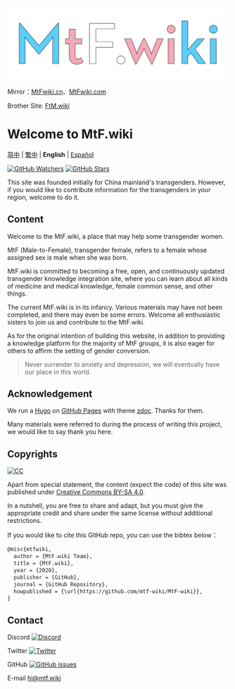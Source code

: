 <!-- markdownlint-disable-next-line -->
[![MtF-wiki][logo-long]][wiki-url]

Mirror：[MtFwiki.cn](https://mtfwiki.cn)、[MtFwiki.com](https://mtfwiki.com)

Brother Site: [FtM.wiki](https://ftm.wiki)

# Welcome to **MtF.wiki**

[简中](README.md) | [繁中](README-T.md) | **English** | [Español](README-ES.md)

[![GitHub Watchers][badge-gh-watch]][repo]
[![GitHub Stars][badge-gh-stars]][repo]

This site was founded initially for China mainland's transgenders. However, if you would like to contribute information for the transgenders in your region, welcome to do it.

## Content

Welcome to the MtF.wiki, a place that may help some transgender women.

MtF (Male-to-Female), transgender female, refers to a female whose assigned sex is male when she was born.

MtF.wiki is committed to becoming a free, open, and continuously updated transgender knowledge integration site, where you can learn about all kinds of medicine and medical knowledge, female common sense, and other things.

The current MtF.wiki is in its infancy. Various materials may have not been completed, and there may even be some errors. Welcome all enthusiastic sisters to join us and contribute to the MtF.wiki.

As for the original intention of building this website, in addition to providing a knowledge platform for the majority of MtF groups, it is also eager for others to affirm the setting of gender conversion.

> Never surrender to anxiety and depression, we will eventually have our place in this world.

## Acknowledgement

We run a [Hugo][hugo-url] on [GitHub Pages][wiki-url] with theme [zdoc][zdoc-url]. Thanks for them.

Many materials were referred to during the process of writing this project, we would like to say thank you here.

## Copyrights

[![CC][cc-img]][cc-url]

Apart from special statement, the content (expect the code) of this site was published under [Creative Commons BY-SA 4.0][cc-url].

In a nutshell, you are free to share and adapt, but you must give the appropriate credit and share under the same license without additional restrictions.

If you would like to cite this GitHub repo, you can use the bibtex below：

```plain
@misc{mtfwiki,
  author = {MtF.wiki Team},
  title = {MtF.wiki},
  year = {2020},
  publisher = {GitHub},
  journal = {GitHub Repository},
  howpublished = {\url{https://github.com/mtf-wiki/MtF-wiki}},
}
```

## Contact

Discord [![Discord][badge-discord]](https://233.plus/discord)

Twitter [![Twitter][badge-twitter]](https://twitter.com/MtFwiki)

GitHub [![GitHub issues][badge-gh-issues]](https://github.com/mtf-wiki/MtF-wiki/issues/new/choose)

E-mail <hi@mtf.wiki>

[badge-discord]: https://img.shields.io/discord/883004164760801320?style=flat-square
[badge-gh-issues]: https://img.shields.io/github/issues/mtf-wiki/MtF-wiki?style=flat-square
[badge-gh-stars]: https://img.shields.io/github/stars/mtf-wiki/MtF-wiki.svg?style=flat-square&label=Stars
[badge-gh-watch]: https://img.shields.io/github/watchers/mtf-wiki/MtF-wiki.svg?style=flat-square&label=Watch
[badge-twitter]: https://img.shields.io/twitter/follow/MtFwiki?style=flat-square
[cc-img]: https://i.creativecommons.org/l/by-sa/4.0/88x31.png
[cc-url]: https://creativecommons.org/licenses/by-sa/4.0
[hugo-url]: https://github.com/gohugoio/hugo
[logo-long]: ./static/new/mtf-wiki-long.svg
[repo]: https://github.com/mtf-wiki/MtF-wiki
[wiki-url]: https://mtf.wiki
[zdoc-url]: https://github.com/zzossig/hugo-theme-zdoc
